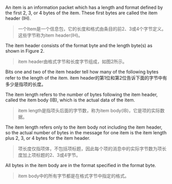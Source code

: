 An item is an information packet which has a length and format defined by the first 2, 3, or 4 bytes of the item. These first bytes are called the item header (IH).

> 一个Item是一个信息包，它的长度和格式由条目的前2、3或4个字节定义。这些字节称为item header(IH)。

The item header consists of the format byte and the length byte(s) as shown in Figure 2.

> item header由格式字节和长度字节组成，如图2所示。

Bits one and two of the item header tell how many of the following bytes refer to the length of the item.
item header的第1位和第2位告诉下面的字节中有多少是指项的长度。

The item length refers to the number of bytes following the item header, called the item body (IB), which is the actual data of the item.

> item length是指项头后面的字节数，称为item body(IB)，它是项的实际数据。

The item length refers only to the item body not including the item header, so the actual number of bytes in the message for one item is the item length plus 2, 3, or 4 bytes for the item header.

> 项长度仅指项体，不包括项标题，因此每个项的消息中的实际字节数为项长度加上项标题的2、3或4字节。

All bytes in the item body are in the format specified in the format byte.

> item body中的所有字节都是在格式字节中指定的格式。
